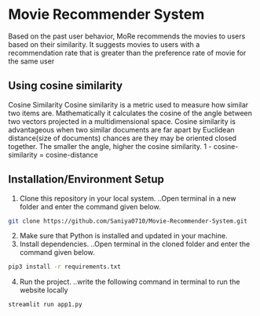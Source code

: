 
# Movie Recommender System

Based on the past user behavior, MoRe recommends the movies to users based on their similarity. It suggests movies to users with a recommendation rate that is greater than the preference rate of movie for the same user
## Using cosine similarity
Cosine Similarity
Cosine similarity is a metric used to measure how similar two items are. Mathematically it calculates the cosine of the angle between two vectors projected in a multidimensional space. Cosine similarity is advantageous when two similar documents are far apart by Euclidean distance(size of documents) chances are they may be oriented closed together. The smaller the angle, higher the cosine similarity.
1 - cosine-similarity = cosine-distance
## Installation/Environment Setup

1. Clone this repository in your local system.
..Open terminal in a new folder and enter the command given below.

```bash
git clone https://github.com/Saniya0710/Movie-Recommender-System.git
```
2. Make sure that Python is installed and updated in your machine.
3. Install dependencies.
..Open terminal in the cloned folder and enter the command given below.
```bash
pip3 install -r requirements.txt

```
4. Run the project.
..write the following command in terminal to run the website locally
```bash
streamlit run app1.py
```


    
